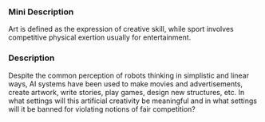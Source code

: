 ### Mini Description

 Art is defined as the expression of creative skill, while sport involves competitive physical exertion usually for entertainment.

### Description

 Despite the common perception of robots thinking in simplistic and linear ways, AI systems have been used to make movies and advertisements, create artwork, write stories, play games, design new structures, etc. In what settings will this artificial creativity be meaningful and in what settings will it be banned for violating notions of fair competition?
